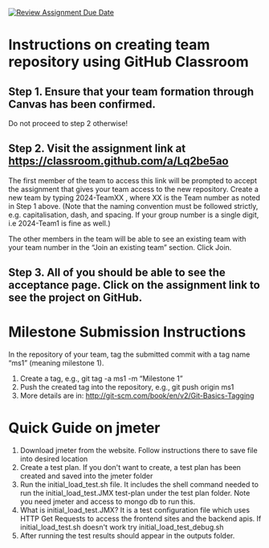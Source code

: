 [![Review Assignment Due Date](https://classroom.github.com/assets/deadline-readme-button-22041afd0340ce965d47ae6ef1cefeee28c7c493a6346c4f15d667ab976d596c.svg)](https://classroom.github.com/a/Lq2be5ao)
# Instructions on creating team repository using GitHub Classroom
## Step 1. Ensure that your team formation through Canvas has been confirmed.
Do not proceed to step 2 otherwise!

## Step 2. Visit the assignment link at https://classroom.github.com/a/Lq2be5ao
The first member of the team to access this link will be prompted to accept the assignment that gives your team access to the new repository.
Create a new team by typing 2024-TeamXX , where XX is the Team number as noted in Step 1 above. 
(Note that the naming convention must be followed strictly, e.g. capitalisation, dash, and spacing. 
If your group number is a single digit, i.e 2024-Team1 is fine as well.)

The other members in the team will be able to see an existing team with your team number in the “Join an existing team” section. Click Join.

## Step 3. All of you should be able to see the acceptance page. Click on the assignment link to see the project on GitHub.

# Milestone Submission Instructions
In the repository of your team, tag the submitted commit with a tag name “ms1” (meaning milestone 1). 
1. Create a tag, e.g., git tag -a ms1 -m “Milestone 1”
2. Push the created tag into the repository, e.g., git push origin ms1
3. More details are in: http://git-scm.com/book/en/v2/Git-Basics-Tagging


# Quick Guide on jmeter
1. Download jmeter from the website. Follow instructions there to save file into desired location
2. Create a test plan. If you don't want to create, a test plan has been created and saved into the jmeter folder
3. Run the initial_load_test.sh file. It includes the shell command needed to run the initial_load_test.JMX test-plan under the test plan folder. Note you need jmeter and access to mongo db to run this. 
4. What is initial_load_test.JMX? It is a test configuration file which uses HTTP Get Requests to access the frontend sites and the backend apis. If initial_load_test.sh doesn't work try initial_load_test_debug.sh
5. After running the test results should appear in the outputs folder.